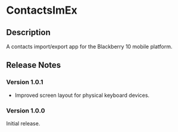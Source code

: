 ContactsImEx
============

## Description

A contacts import/export app for the Blackberry 10 mobile platform.

## Release Notes

### Version 1.0.1

- Improved screen layout for physical keyboard devices.

### Version 1.0.0

Initial release.
